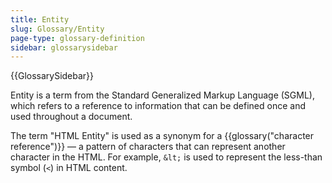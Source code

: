 ```yaml
---
title: Entity
slug: Glossary/Entity
page-type: glossary-definition
sidebar: glossarysidebar
---
```


{{GlossarySidebar}}

Entity is a term from the Standard Generalized Markup Language (SGML), which refers to a reference to information that can be defined once and used throughout a document.

The term "HTML Entity" is used as a synonym for a {{glossary("character reference")}} — a pattern of characters that can represent another character in the HTML.
For example, `&lt;` is used to represent the less-than symbol (`<`) in HTML content.
